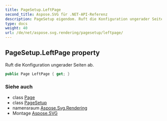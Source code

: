 ```yaml
---
title: PageSetup.LeftPage
second_title: Aspose.SVG für .NET-API-Referenz
description: PageSetup eigendom. Ruft die Konfiguration ungerader Seiten ab.
type: docs
weight: 40
url: /de/net/aspose.svg.rendering/pagesetup/leftpage/
---
```

## PageSetup.LeftPage property

Ruft die Konfiguration ungerader Seiten ab.

```csharp
public Page LeftPage { get; }
```

### Siehe auch

* class [Page](../../../aspose.svg.drawing/page/)
* class [PageSetup](../)
* namensraum [Aspose.Svg.Rendering](../../pagesetup/)
* Montage [Aspose.SVG](../../../)


